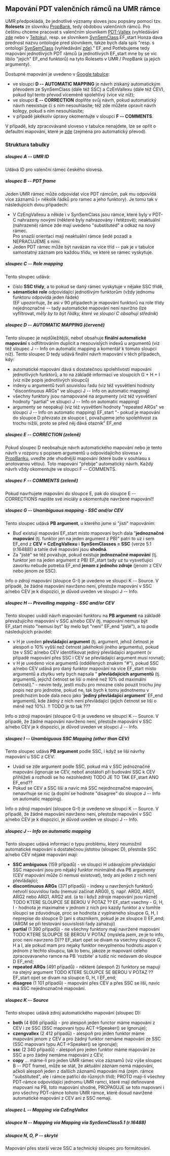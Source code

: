 ## Mapování PDT valenčních rámců na UMR rámce

UMR předpokládá, že jednotlivé významy sloves jsou popsány pomocí tzv. **Rolesets** ze slovníku [PropBank](https://verbs.colorado.edu/propbank-development/), tedy obdobou valenčních rámců. Pro češtinu chceme pracovat s valenčním slovníkem [PDT-Vallex](https://ufal.mff.cuni.cz/pdt-vallex-valency-lexicon-linked-czech-corpora) (vyhledávání [zde](http://lindat.mff.cuni.cz/services/PDT-Vallex/) nebo v [Teitoku](https://lindat.mff.cuni.cz/services/teitok/pdtc10/index.php?action=vallex)), resp. se slovníkem [SynSemClass](https://lindat.mff.cuni.cz/services/SynSemClassSearch/?version=synsemclass5.0).EF_start Honza dava prednost nazvu ontologie pred slovnikem, takze bych dala spis "resp. s ontologií [SynSemClass](https://ufal.mff.cuni.cz/synsemclass) (vyhledávání [zde](https://lindat/mff.cuni.cz/services/SynSemClassSearch/?version=synsemclass5.0))." EF_end Potřebujeme tedy mapování jednotlivých PDT rámců (a jednotlivých EF_start mne by se vic libilo "jejich" EF_end funktorů) na tyto Rolesets v UMR / PropBank (a jejich argumenty).  

Dostupné mapování je uvedeno v [Google tabulce](https://docs.google.com/spreadsheets/d/1lVo7a8hPBReI4VrgNkUGem8uC_sCQCXJJvLFCbwPuok/): 
<!-- stará nezamčená tabulka 
https://docs.google.com/spreadsheets/d/1AuIASjkdAdKom7bgjDN5BxMKeRUefHlN/edit#gid=452142481
https://docs.google.com/spreadsheets/d/1AuIASjkdAdKom7bgjDN5BxMKeRUefHlN/edit#gid=1231600085 -->
- ve sloupci **D -- AUTOMATIC MAPPING** je návrh získaný automatickým převodem ze SynSemClass (dále též  SSC) a CzEnVallexu (dále též CEV), pokud byl tento převod víceméně spolehlivý (více viz níž);
- ve sloupci **E -- CORRECTION** doplňte svůj návrh, pokud automatický návrh neexistuje či s ním nesouhlasíte; též zde můžete opravit návrh kolegy, pokud s ním nesouhlasíte;
- v případě jakékoliv úpravy okomentujte v sloupci **F -- COMMENTS**. 

V případě, kdy zpracovávané sloveso v tabulce nenajdete, lze se opřít o defaultní mapování, které je [zde](dafault-functors-to-umrlabels.txt) (zejména pro automatický převod).

### Struktura tabulky

##### sloupec A -- **UMR ID**
Udává ID pro valenční rámec českého slovesa. 

##### sloupec B -- **PDT frame**
Jeden UMR rámec může odpovídat více PDT rámcům, pak mu odpovídá více záznamů (= několik řádků pro ramec a jeho funktory). 
Je tomu tak v následujících dvou případech:
-  V CzEngVallexu a někde i v SynSemClass jsou rámce, které byly v PDT-C nahrazeny novými (některé byly nahrazovány i řetězově); neaktuální (nahrazené) rámce zde mají uvedeno "substituted" a odkaz na nový rámec.   
Pro snazší orientaci mají neaktuální rámce šedé pozadí a NEPRACUJEME s nimi.
-  Jeden PDT rámec může být navázán na více tříd -- pak je v tabulce samostatný záznam   pro každou třídu, ve které se rámec vyskytuje.

##### sloupec C -- **Role mapping**
Tento sloupec udává: 
- číslo **SSC třídy**, a to pokud se daný rámec vyskytuje v nějake SSC třídě, 
- **sémantické role** odpovídající jednotlivým funktorům (vždy jednomu funktoru odpovídá jeden řádek)   
(EF upozorňuje, že asi v 90 případech je mapování funktorů na role třídy nejednoznačné -- tady automatické mapování není navržno (lze vyfiltrovat, _měly by to být řádky, které ve sloupci C obsahují středník_)

##### sloupec D -- **AUTOMATIC MAPPING (červeně)**
Tento sloupec je nejdůležitější, neboť obsahuje **finální automatické mapování** s odfiltrováním duplicit a nesouvislých indexů u argumentů (viz též sloupec J -- Info on automatic mapping a komentář k tomuto sloupci níž). 
Tento sloupec D tedy udává finální návrh mapování v těch případech, kdy: 
- automatické mapování dává s dostatečnou spolehlivostí mapování jednotlivých funktorů, a to na základě informací ve sloupcích G + H + I (viz níže popis jednotlivých sloupců)
- indexy u argumentů tvoří souvislou řadu (viz též vysvětlení hodnoty  "discontinuous ARGs" ve sloupci J -- Info on automatic mapping)
- všechny funktory jsou namapované na argumenty (viz též vysvětlení hodnoty "partial" ve sloupci J -- Info on automatic mapping) 
- argumenty se neopakují (viz též vysvětlení hodnoty "repeated ARGs" ve sloupci J -- Info on automatic mapping) 
EF_start "- pokud je mapování do sloupce D převzato ze sloupce I, považujeme jeho spolehlivost za trochu nižší, proto se před něj dává otazník" EF_end

##### sloupec E -- **CORRECTION (zeleně)**
Pokud sloupec D neobsahuje návrh automatického mapování nebo je tento návrh v rozporu s popisem argumentů u odpovídajícího slovesa v [PropBanku](https://verbs.colorado.edu/propbank-development/), uveďte zde vhodnější mapování (které bude v souhlasu s anotovanou větou). Toto mapování "přebije" automatický návrh. Každý návrh vždy okomentujte ve sloupci F -- COMMENTS.

##### sloupec F -- **COMMENTS (zeleně)**
Pokud navrhujete mapování do sloupce E, pak do sloupce E -- CORRECTIONS napište své iniciály a okomentujte navržené mapování!!

##### sloupec G -- **Unambiguous mapping - SSC and/or CEV**
Tento sloupec udává **PB argument**, u kterého jsme si "jisti" mapováním: 
- Buď existují mapování EF_start misto mapovani bych dala "**jednoznačné mapování** (tj. funktor jen na jeden argument z PB)" patri to uz i sem EF_end z **CEV = CzEngVallexu** i **SynSemClasses = SSC** (verze 5.1 (r.16488)) a tahle dvě mapování jsou **shodná**.       
- Za "jisté" se též považuje, pokud existuje **jednoznačné mapování** (tj. funktor jen na jeden argument z PB) EF_start tady uz tu vysvetlujici zavorku nebude potreba EF_end **jenom z jednoho zdroje** (jenom z CEV nebo jenom ze SSC).   

Info o zdroji mapování (sloupce G-I) je uvedeno ve sloupci K -- Source. V případě, že žádné mapování navrženo není, přestože mapování v SSC a/nebo CEV je k dispozici, je důvod uveden ve sloupci J -- Info. 

##### sloupec H -- **Prevailing mapping - SSC and/or CEV** 
Tento sloupec uvádí návrh mapování funktoru na **PB argument** na základě převažujícího mapování v SSC a/nebo CEV (tj. mapování nemusí být EF_start misto  "nemusi byt" by melo byt "neni" EF_end "jisté"), a to podle následujících pravidel: 
- v H je uveden **převládající argument** (tj. argument, jehož četnost je alespoň o 10% vyšší než četnost jakéhokoli jiného argumentu), pokud lze v SSC a/nebo CEV identifikovat jediný převládající argument (v případě mapování přes SSC i CEV se převládající argument musí rovnat);
- v H je uvedeno více argumentů (oddělených znakem "#"), pokud SSC a/nebo CEV udává pro daný funktor mapování na více EF_start misto argumentů a zbytku vety bych napsala " **převládajících argumentů** (tj. argumentů, jejichž četnost se liší o méně než 10% od maximální četnosti)." - nevim tedy, jestli mužu pro mnozne cislo pouzit trochu jiny popis nez pro jednotne, pokud ne, tak bych k tomu jednotnemu v predchozim bode dala neco jako '**jediný převládající argument**' EF_end argumentů, kde žádný z nich není převládající (jejich četnost se liší o méně než 10%).  !! TODO je to tak ???

Info o zdroji mapování (sloupce G-I) je uvedeno ve sloupci K -- Source. V případě, že žádné mapování navrženo není, přestože mapování v SSC a/nebo CEV je k dispozici, je důvod uveden ve sloupci J -- Info. 

##### sloupec I -- **Unambiguous SSC Mapping (other than CEV)**
Tento sloupec udává  **PB argument** podle SSC, i když se liší návrhy mapování u SSC z CEV:
- Uvádí se zde argument podle SSC, pokud má v SSC jednoznačné mapování (ignoruje se CEV, neboť anotátoři při budování SSC k CEV přihlíželi a rozhodli se ho nezohlednit) TODO JE TO TAK EF_start ANO EF_end??   
- Pokud se CEV a SSC liší a navíc má SSC nejednoznačné mapování, nenavrhuje se nic (a doplní se hodnote "disagree" do sloupce J -- Info on automatic mapping).

Info o zdroji mapování (sloupce G-I) je uvedeno ve sloupci K -- Source. V případě, že žádné mapování navrženo není, přestože mapování v SSC a/nebo CEV je k dispozici, je důvod uveden ve sloupci J -- Info. 

<!-- 1/ nemam namapovano SSC
        1a/ nemam namapovano CEV -> nevyplnuju nic
        1b/ mam namapovano CEV - source = "czengvallex"
            - CEV je jednoznacne -> vyplnuji sloupec G
            - CEV je nejednoznacne -> do H dam nejcetnejsi + blizka mapovani podle CEV -->

<!-- 2/ mam namapovano SSC
        2a/ nemam namapovano CEV - source = "ssc"
            - SSC je jednoznacne -> vyplnuji sloupec G
            - SSC je nejednoznacne -> vyplnuji sloupec H
        2b/ mam namapovano CEV - source = "both"
            - SSC a CEV mapovani je jednoznace a shoduji se -> vyplnuji sloupec G
            - SSC a CEV maji nejednoznacne mapovani, nicmene ta nejcetnejsi pro SSC a CEV se shoduji (tj. pokud ma SSC napr. ARG0#ARG1, musi mit CEV taky ARG0#ARG1, pokud ma CEV ARG0, tak to neberu jako shodu) - > vyplnuji sloupec H
            - SSC ma jednoznacne mapovani, ktere je ale odlisne od CEV -> SSC mapovani davam do sloupce I
            - SSC ma nejednoznacne mapovani, ktere je odlisne od CEV -> nedavam tam nic 
            (prislo mi, ze tam je "mira nejistoty" tak vysoka, ze bych to nechala radsi na anotatorovi) -->


##### sloupec J -- Info on automatic mapping
Tento sloupec udává informaci o typu problému, který neumožnil automatické mapování s dostatečnou jistotou (sloupec D), přestože SSC a/nebo CEV nějaké mapování mají: 
- **SSC ambiguous** (159 případů) - ve sloupci H udávajícím převládající SSC mapování jsou pro nějaký funktor minimálně dva PB argumenty (CEV mapování může či nemusí existovat), tedy ani jeden z nich není převládající; 
- **discontinuous ARGs** (371 případů) - indexy u navržených funktorů netvoří souvislou řadu (nemusí začínat ARG0), tj. např. ARG0, ARG1, ARG2 nebo ARG1, ARG2 atd. (a to i když zdroje mapování jsou různé) TODO KTERE SLOUPCE SE BEROU V POTAZ ?? EF_start vsechny - G, H, I - hodnota je maximalne v jednom z nich pro kazdy funktor a v tomhle sloupci se zduvodnuje, proc se hodnota z vyplneneho sloupce G, H, I neprepise do sloupce D (ani s otaznikem, pokud je ze sloupce I) EF_end;   
(ARGM se při testování souvislosti řady zahazují)
- **partial** (1 390 případů) - ne všechny funktory mají navržené mapování TODO KTERE SLOUPCE SE BEROU V POTAZ (myslela jsem, ze je to info, proc neni navrzeno D)?? EF_start opet se divam na vsechny sloupce G, H a I, ale pokud mam pro nejaky funktor nevyplnenou hodnotu aspon v jednom z techto sloupcu, tak to beru, jakoze je mapovani celeho zpracovavaneho ramce na PB 'rozbite' a tudiz nic nedavam do sloupce D EF_end;
- **repeated ARGs** (491 případů) - některé (alespoň 2) funktory se mapují na stejný argument TODO KTERE SLOUPCE SE BEROU V POTAZ ?? EF_start opet se divam na sloupce G, H, I EF_end;  
- **disagree** (1 101 případů) - mapování přes CEV a přes SSC se liší, navíc má SSC nejednoznačné mapování. 

<!-- Source i Info se vztahuji k celemu ramci, ne k jednotlivym funktorum. A ukladaji ruzne informace - ta Source je ten zdroj, odkud jsme mapovani ziskali, zatimco Info je informace o tom, proc se navrhovane mapovani ze sloupcu G, H a I nepresune do toho automatickeho mapovani ve sloupci D. -->

##### sloupec K -- Source
Tento sloupec udává zdroj automatického mapování (sloupec D): 

- **both** (4 606 případů) - pro alespoň jeden functor máme mapováni z CEV i ze SSC (SSC mapovani typu ACT->Speaker() se ignoruje); 
- **czengvallex** (2 412 případů) - alespoň pro jeden funktor máme mapování jenom z CEV a pro žádný funktor nemáme mapování ze SSC (SSC mapovani typu ACT->Speaker() se ignoruje);  
- **ssc** (2 340 případů) - alespoň pro jeden funktor máme mapování ze SSC a pro žádný nemáme mapování z CEV; 
- **copy** ... máme-li pro jeden UMR rámec více záznamů (viz výše sloupec B -- PDT frame), může se stát, že aktuální záznam nemá mapování, ačkoli alespoň jeden z dalších záznamů mapování má (zejm. rámce "substituted", ale i rámce patřící do různých tříd);  PROTO maji-li všechny PDT-rámce odpovídající jednomu UMR ramci, které mají definované mapovani na PB, toto mapování shodné, PROPAGUJE se toto mapovani i pro všechny PDT-rámce tohoto UMR rámce, které dosud navržené automatické mapování z CEV ani z SSC nemají.
  

<!-- V source je jenom informace o tom, kde jsme k tomu mapovani prisli, aby si mohl anotator rict, jak moc je ta informace "relevantni" - kdyz je to z obou zdroju, tak je ta informace nejhodnotnejsi, pak podle SSC a jako nejmene presnou vnimam tu z CEV (copy je pro pripad, ze dany ramec nemam ani v CEV ani v SSC, ale nejaky jeho predchudce, ktery byl timhle nahrazen, v CEV nebo SSC byl - ale protoze nevim, proc se ten ramec nahrazoval novejsim, k jakym zmenam tam doslo, davam tam informaci, ze je to jenom zkopirovane). -->




##### sloupec L -- Mapping via CzEngVallex

##### sloupce N -- Mapping via Mapping via SynSemClass5.1 (r.16488)

##### sloupce N, O, P -- skryté
Mapování přes starší verze SSC a technický sloupec pro formátování.
